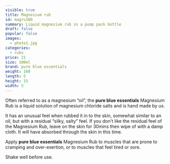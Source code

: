 ```yaml
---
visible: true
title: Magnesium rub
id: magru100
summary: Liquid magnesium rub in a pump pack bottle
draft: false
popular: false
images:
  - photo1.jpg
categories:
  - rubs
price: 21
size: 100ml
brand: pure blue essentials
weight: 160
length: 5
height: 15
width: 5
---
```

Often referred to as a magnesium “oil”, the **pure blue essentials** Magnesium Rub is a liquid solution of magnesium chloride salts and is hand made by us. 

It has an unusual feel when rubbed it in to the skin, somewhat similar to an oil, but with a residual “silky, salty” feel.  If you don't like the residual feel of the Magnesium Rub, leave on the skin for 30mins then wipe of with a damp cloth.  It will have absorbed through the skin in this time.

Apply **pure blue essentials** Magnesium Rub to muscles that are prone to cramping and over-exertion, or to muscles that feel tired or sore.

Shake well before use.